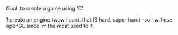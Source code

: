 Goal:
    to create a game using 'C'.
    
1:create an engine.(wow i cant. that IS hard. super hard)
-so i will use openGL since im the most used to it.